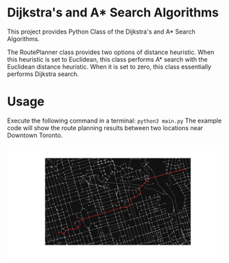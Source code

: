# Dijkstra's and A* Search Algorithms
This project provides Python Class of the Dijkstra's and 
A* Search Algorithms.

The RoutePlanner class provides two options of distance 
heuristic. When this heuristic is set to Euclidean, this
class performs A* search with the Euclidean distance heuristic. 
When it is set to zero, this class essentially performs Dijkstra
search.

# Usage
Execute the following command in a terminal: `python3 main.py`
The example code will show the route planning results between 
two locations near Downtown Toronto.

![](results/trt_2.png)
